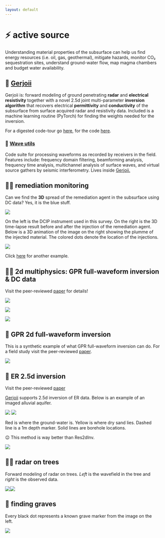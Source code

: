 ```yaml
---
layout: default
---
```


# ⚡ active source

Understanding material properties of the subsurface can help us find energy resources (i.e. oil, gas, geothermal), mitigate hazards, monitor CO₂ sequestration sites, understand ground-water flow, map magma chambers and budget water availability.

## 🔰 [Gerjoii](https://github.com/diegozain/gerjoii)

Gerjoii is: forward modeling of ground penetrating **radar** and **electrical resistivity** together with a novel 2.5d joint multi-parameter **inversion algorithm** that recovers electrical **permittivity** and **conductivity** of the subsurface from surface acquired radar and resistivity data. Included is a machine learning routine (PyTorch) for finding the weights needed for the inversion.

For a digested code-tour go [here](https://github.com/diegozain/gerjoii/blob/master/docs/manuals/about/gerjoii-show.pdf), for the code [here](https://github.com/diegozain/gerjoii).

### 🌊 [Wave utils](./gerjoii)

Code suite for processing waveforms as recorded by receivers in the field. Features include: frequency domain filtering, beamforming analysis, frequency time analysis, multichannel analysis of surface waves, and virtual source gathers by seismic interferometry. Lives inside [Gerjoii.](https://github.com/diegozain/gerjoii)

## 🔌⛽ remediation monitoring

Can we find the **3D** spread of the remediation agent in the subsurface using DC data? Yes, it is the blue stuff.

![](images/adapt-dcip.png)

On the left is the DCIP instrument used in this survey. On the right is the 3D time-lapse result before and after the injection of the remediation agent. Below is a 3D animation of the image on the right showing the plumme of the injected material. The colored dots denote the location of the injections.

![](images/quots.gif)

Click [here](images/quots23.gif) for another example.

## 📡🔌 2d multiphysics: GPR full-waveform inversion & DC data

Visit the peer-reviewed [paper](https://doi.org/10.1190/geo2021-0161.1) for details!

![](images/condus.png)

![](images/wavefield-wbg.gif)

![](images/data-wdc-color.png)

## 📡 GPR 2d full-waveform inversion

This is a synthetic example of what GPR full-waveform inversion can do. For a field study visit the peer-reviewed [paper](https://doi.org/10.1190/geo2021-0161.1).

![](images/tinyradar.png)

## 🔌 ER 2.5d inversion

Visit the peer-reviewed [paper](https://library.seg.org/doi/10.1190/geo2020-0373.1)

[Gerjoii](https://github.com/diegozain/gerjoii) supports 2.5d inversion of ER data. Below is an example of an imaged alluvial aquifer.

![](images/bhrs-er.jpg)
![](images/bhrs-dc.png)

Red is where the ground-water is. Yellow is where dry sand lies. Dashed line is a 1m depth marker. Solid lines are borehole locations.

😉 This method is way better than Res2dInv.

![](images/gerjoii-vs-res2dinv.png)

## 📡🌳 radar on trees

Forward modeling of radar on trees. _Left_ is the wavefield in the tree and _right_ is the observed data.

![](images/wavefield.gif)![](images/line1-tree.png)

## 👻 finding graves

Every black dot represents a known grave marker from the image on the left.

[![](images/idaho-energy.jpg)](./)
